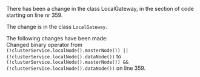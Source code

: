 There has been a change in the class LocalGateway, in the section of code starting on line nr 359.
  
The change is in the class ```LocalGateway```.
  
The following changes have been made:  
Changed binary operator from ```(!clusterService.localNode().masterNode()) || (!clusterService.localNode().dataNode())``` to ```(!clusterService.localNode().masterNode()) && (!clusterService.localNode().dataNode())``` on line 359.  
